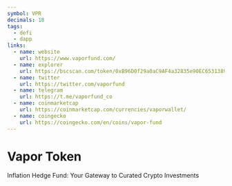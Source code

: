 ```yaml
---
symbol: VPR
decimals: 18
tags:
  - defi
  - dapp
links:
  - name: website
    url: https://www.vaporfund.com/
  - name: explorer
    url: https://bscscan.com/token/0xB96D0f29a0aC9AF4a32835e90EC6531389765089
  - name: twitter
    url: https://twitter.com/vaporfund
  - name: telegram
    url: https://t.me/vaporfund_co
  - name: coinmarketcap
    url: https://coinmarketcap.com/currencies/vaporwallet/
  - name: coingecko
    url: https://coingecko.com/en/coins/vapor-fund
---
```


# Vapor Token

Inflation Hedge Fund: Your Gateway to Curated Crypto Investments
